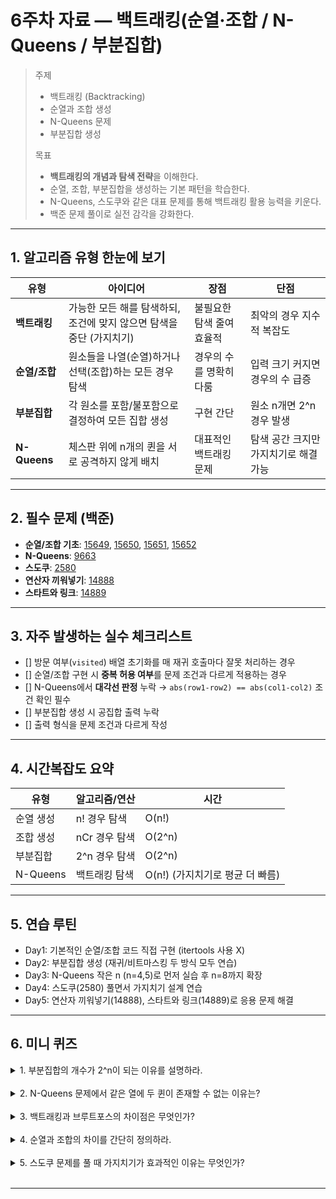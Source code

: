 # 6주차 자료 — 백트래킹(순열·조합 / N-Queens / 부분집합)

> 주제  
> 
> -   백트래킹 (Backtracking)  
> -   순열과 조합 생성  
> -   N-Queens 문제  
> -   부분집합 생성  
>
> 목표  
> -   **백트래킹의 개념과 탐색 전략**을 이해한다.  
> -   순열, 조합, 부분집합을 생성하는 기본 패턴을 학습한다.  
> -   N-Queens, 스도쿠와 같은 대표 문제를 통해 백트래킹 활용 능력을 키운다.  
> -   백준 문제 풀이로 실전 감각을 강화한다. 

---

## 1. 알고리즘 유형 한눈에 보기

| 유형 | 아이디어 | 장점 | 단점 |
| ---- | -------- | ---- | ---- |
| **백트래킹** | 가능한 모든 해를 탐색하되, 조건에 맞지 않으면 탐색을 중단 (가지치기) | 불필요한 탐색 줄여 효율적 | 최악의 경우 지수적 복잡도 |
| **순열/조합** | 원소들을 나열(순열)하거나 선택(조합)하는 모든 경우 탐색 | 경우의 수를 명확히 다룸 | 입력 크기 커지면 경우의 수 급증 |
| **부분집합** | 각 원소를 포함/불포함으로 결정하여 모든 집합 생성 | 구현 간단 | 원소 n개면 2^n 경우 발생 |
| **N-Queens** | 체스판 위에 n개의 퀸을 서로 공격하지 않게 배치 | 대표적인 백트래킹 문제 | 탐색 공간 크지만 가지치기로 해결 가능 |

---

## 2. 필수 문제 (백준)

- **순열/조합 기초**: [15649](https://www.acmicpc.net/problem/15649), [15650](https://www.acmicpc.net/problem/15650), [15651](https://www.acmicpc.net/problem/15651), [15652](https://www.acmicpc.net/problem/15652)  
- **N-Queens**: [9663](https://www.acmicpc.net/problem/9663)  
- **스도쿠**: [2580](https://www.acmicpc.net/problem/2580)  
- **연산자 끼워넣기**: [14888](https://www.acmicpc.net/problem/14888)  
- **스타트와 링크**: [14889](https://www.acmicpc.net/problem/14889)  

---

## 3. 자주 발생하는 실수 체크리스트

- [] 방문 여부(`visited`) 배열 초기화를 매 재귀 호출마다 잘못 처리하는 경우  
- [] 순열/조합 구현 시 **중복 허용 여부**를 문제 조건과 다르게 적용하는 경우  
- [] N-Queens에서 **대각선 판정** 누락 → `abs(row1-row2) == abs(col1-col2)` 조건 확인 필수  
- [] 부분집합 생성 시 공집합 출력 누락  
- [] 출력 형식을 문제 조건과 다르게 작성  

---

## 4. 시간복잡도 요약

| 유형       | 알고리즘/연산     | 시간         |
| ---------- | --------------- | ------------ |
| 순열 생성   | n! 경우 탐색      | O(n!)        |
| 조합 생성   | nCr 경우 탐색     | O(2^n)       |
| 부분집합    | 2^n 경우 탐색     | O(2^n)       |
| N-Queens  | 백트래킹 탐색     | O(n!) (가지치기로 평균 더 빠름) |

---

## 5. 연습 루틴

- Day1: 기본적인 순열/조합 코드 직접 구현 (itertools 사용 X)  
- Day2: 부분집합 생성 (재귀/비트마스킹 두 방식 모두 연습)  
- Day3: N-Queens 작은 n (n=4,5)로 먼저 실습 후 n=8까지 확장  
- Day4: 스도쿠(2580) 풀면서 가지치기 설계 연습  
- Day5: 연산자 끼워넣기(14888), 스타트와 링크(14889)로 응용 문제 해결  

---

## 6. 미니 퀴즈

<details>
<summary>1. 부분집합의 개수가 2^n이 되는 이유를 설명하라.</summary>
<br>
주어진 집합의 각 원소는 부분집합에 포함되거나 포함되지 않는 2가지 선택지를 갖습니다. 예를 들어, 집합 A = {a, b, c}가 있다면, 원소 'a'는 부분집합에 속하거나 속하지 않거나의 2가지 경우의 수가 있습니다. 마찬가지로 원소 'b'와 'c'도 각각 2가지 경우의 수를 가집니다. 따라서, n개의 원소에 대해 각각 2가지 선택지가 있으므로, 전체 경우의 수는 2 × 2 × ... × 2 (n번) = 2 
n
  이 됩니다.
</details>
<br>

<details>
<summary>2. N-Queens 문제에서 같은 열에 두 퀸이 존재할 수 없는 이유는?</summary>
N-Queens 문제의 정의에 따라 퀸들은 서로 공격할 수 없는 위치에 놓여야 합니다. 퀸은 같은 행, 같은 열, 그리고 대각선 방향에 있는 말을 공격할 수 있습니다. 따라서 두 퀸이 같은 열에 놓이게 되면 서로 공격이 가능해지므로, 문제의 조건을 만족하지 못하게 됩니다.
</details>
<br>

<details>
<summary>3. 백트래킹과 브루트포스의 차이점은 무엇인가?</summary>
<br>
**브루트포스(Brute Force)**는 모든 가능한 경우의 수를 하나하나 시도하여 해를 찾는 알고리즘입니다. 반면, **백트래킹(Backtracking)**은 해를 찾아가는 과정에서 조건을 만족하지 않는 경로를 발견하면 더 이상 탐색하지 않고 이전 단계로 되돌아가는 **가지치기(Pruning)**를 적용하여 비효율적인 경로를 탐색하지 않습니다. 따라서 백트래킹은 브루트포스보다 훨씬 효율적입니다.
</details>
<br>

<details>
<summary>4. 순열과 조합의 차이를 간단히 정의하라.</summary>
<br>
**순열(Permutation)**은 서로 다른 n개의 원소에서 r개를 선택하여 순서를 고려하여 나열하는 경우의 수를 말합니다. 반면, **조합(Combination)**은 서로 다른 n개의 원소에서 r개를 순서에 상관없이 선택하는 경우의 수를 의미합니다. 간단히 말해, 순열은 '나열', 조합은 '선택'이 핵심입니다.
</details>
<br>

<details>
<summary>5. 스도쿠 문제를 풀 때 가지치기가 효과적인 이유는 무엇인가?</summary>
<br>
스도쿠는 9×9 격자판에 숫자를 채워 넣는 문제입니다. 한 칸에 숫자를 채워 넣은 후, 다음 칸에 들어갈 수 있는 숫자는 이미 채워진 숫자들과 같은 행, 열, 3x3 박스에 있는 숫자를 제외해야 합니다. 만약 어떤 칸에 들어갈 수 있는 숫자가 없다면, 이전 칸으로 돌아가 다른 숫자를 시도해야 합니다. 이처럼 조건을 만족하지 않는 경우를 발견하면 즉시 되돌아가는 가지치기를 통해 모든 경우의 수를 탐색하지 않고 효율적으로 해를 찾을 수 있기 때문에 백트래킹이 매우 효과적입니다.
</details>
<br>

---
